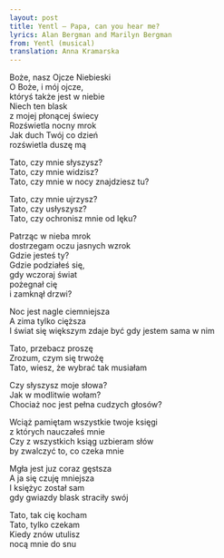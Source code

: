 ```yaml
---
layout: post
title: Yentl – Papa, can you hear me?
lyrics: Alan Bergman and Marilyn Bergman
from: Yentl (musical)
translation: Anna Kramarska
--- 
```

Boże, nasz Ojcze Niebieski  
O Boże, i mój ojcze,  
któryś także jest w niebie  
Niech ten blask  
z mojej płonącej świecy  
Rozświetla nocny mrok  
Jak duch Twój co dzień  
rozświetla duszę mą  

Tato, czy mnie słyszysz?  
Tato, czy mnie widzisz?  
Tato, czy mnie w nocy znajdziesz tu?  

Tato, czy mnie ujrzysz?  
Tato, czy usłyszysz?  
Tato, czy ochronisz mnie od lęku?  

Patrząc w nieba mrok  
dostrzegam oczu jasnych wzrok  
Gdzie jesteś ty?  
Gdzie podziałeś się,   
gdy wczoraj świat  
pożegnał cię  
i zamknął drzwi?  

Noc jest nagle ciemniejsza  
A zima tylko cięższa  
I świat się większym zdaje być gdy jestem sama w nim  

Tato, przebacz proszę  
Zrozum, czym się trwożę  
Tato, wiesz, że wybrać tak musiałam  

Czy słyszysz moje słowa?  
Jak w modlitwie wołam?  
Chociaż noc jest pełna cudzych głosów?  

Wciąż pamiętam wszystkie twoje księgi  
z których nauczałeś mnie  
Czy z wszystkich ksiąg uzbieram słów  
by zwalczyć to, co czeka mnie  

Mgła jest juz coraz gęstsza  
A ja się czuję mniejsza  
I księżyc został sam  
gdy gwiazdy blask straciły swój  

Tato, tak cię kocham  
Tato, tylko czekam  
Kiedy znów utulisz  
nocą mnie do snu  




